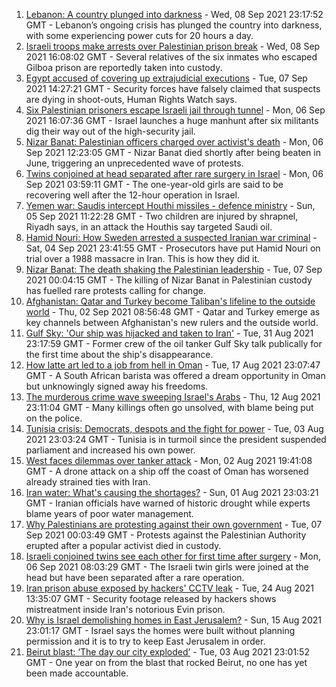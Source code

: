 1. [Lebanon: A country plunged into darkness](https://www.bbc.co.uk/news/world-middle-east-58494832?at_medium=RSS&at_campaign=KARANGA) - Wed, 08 Sep 2021 23:17:52 GMT - Lebanon’s ongoing crisis has plunged the country into darkness, with some experiencing power cuts for 20 hours a day.
2. [Israeli troops make arrests over Palestinian prison break](https://www.bbc.co.uk/news/world-middle-east-58489309?at_medium=RSS&at_campaign=KARANGA) - Wed, 08 Sep 2021 16:08:02 GMT - Several relatives of the six inmates who escaped Gilboa prison are reportedly taken into custody.
3. [Egypt accused of covering up extrajudicial executions](https://www.bbc.co.uk/news/world-middle-east-58475287?at_medium=RSS&at_campaign=KARANGA) - Tue, 07 Sep 2021 14:27:21 GMT - Security forces have falsely claimed that suspects are dying in shoot-outs, Human Rights Watch says.
4. [Six Palestinian prisoners escape Israeli jail through tunnel](https://www.bbc.co.uk/news/world-middle-east-58460702?at_medium=RSS&at_campaign=KARANGA) - Mon, 06 Sep 2021 16:07:36 GMT - Israel launches a huge manhunt after six militants dig their way out of the high-security jail.
5. [Nizar Banat: Palestinian officers charged over activist's death](https://www.bbc.co.uk/news/world-middle-east-58463753?at_medium=RSS&at_campaign=KARANGA) - Mon, 06 Sep 2021 12:23:05 GMT - Nizar Banat died shortly after being beaten in June, triggering an unprecedented wave of protests.
6. [Twins conjoined at head separated after rare surgery in Israel](https://www.bbc.co.uk/news/world-middle-east-58458587?at_medium=RSS&at_campaign=KARANGA) - Mon, 06 Sep 2021 03:59:11 GMT - The one-year-old girls are said to be recovering well after the 12-hour operation in Israel.
7. [Yemen war: Saudis intercept Houthi missiles - defence ministry](https://www.bbc.co.uk/news/world-middle-east-58454674?at_medium=RSS&at_campaign=KARANGA) - Sun, 05 Sep 2021 11:22:28 GMT - Two children are injured by shrapnel, Riyadh says, in an attack the Houthis say targeted Saudi oil.
8. [Hamid Nouri: How Sweden arrested a suspected Iranian war criminal](https://www.bbc.co.uk/news/world-europe-58421630?at_medium=RSS&at_campaign=KARANGA) - Sat, 04 Sep 2021 23:41:55 GMT - Prosecutors have put Hamid Nouri on trial over a 1988 massacre in Iran. This is how they did it.
9. [Nizar Banat: The death shaking the Palestinian leadership](https://www.bbc.co.uk/news/world-middle-east-58400442?at_medium=RSS&at_campaign=KARANGA) - Tue, 07 Sep 2021 00:04:15 GMT - The killing of Nizar Banat in Palestinian custody has fuelled rare protests calling for change.
10. [Afghanistan: Qatar and Turkey become Taliban's lifeline to the outside world](https://www.bbc.co.uk/news/world-middle-east-58394438?at_medium=RSS&at_campaign=KARANGA) - Thu, 02 Sep 2021 08:56:48 GMT - Qatar and Turkey emerge as key channels between Afghanistan's new rulers and the outside world.
11. [Gulf Sky: 'Our ship was hijacked and taken to Iran'](https://www.bbc.co.uk/news/world-middle-east-56950323?at_medium=RSS&at_campaign=KARANGA) - Tue, 31 Aug 2021 23:17:59 GMT - Former crew of the oil tanker Gulf Sky talk publically for the first time about the ship's disappearance.
12. [How latte art led to a job from hell in Oman](https://www.bbc.co.uk/news/world-africa-57990393?at_medium=RSS&at_campaign=KARANGA) - Tue, 17 Aug 2021 23:07:47 GMT - A South African barista was offered a dream opportunity in Oman but unknowingly signed away his freedoms.
13. [The murderous crime wave sweeping Israel's Arabs](https://www.bbc.co.uk/news/world-middle-east-58183954?at_medium=RSS&at_campaign=KARANGA) - Thu, 12 Aug 2021 23:11:04 GMT - Many killings often go unsolved, with blame being put on the police.
14. [Tunisia crisis: Democrats, despots and the fight for power](https://www.bbc.co.uk/news/world-africa-58071263?at_medium=RSS&at_campaign=KARANGA) - Tue, 03 Aug 2021 23:03:24 GMT - Tunisia is in turmoil since the president suspended parliament and increased his own power.
15. [West faces dilemmas over tanker attack](https://www.bbc.co.uk/news/world-middle-east-58061401?at_medium=RSS&at_campaign=KARANGA) - Mon, 02 Aug 2021 19:41:08 GMT - A drone attack on a ship off the coast of Oman has worsened already strained ties with Iran.
16. [Iran water: What's causing the shortages?](https://www.bbc.co.uk/news/58012290?at_medium=RSS&at_campaign=KARANGA) - Sun, 01 Aug 2021 23:03:21 GMT - Iranian officials have warned of historic drought while experts blame years of poor water management.
17. [Why Palestinians are protesting against their own government](https://www.bbc.co.uk/news/world-middle-east-58466597?at_medium=RSS&at_campaign=KARANGA) - Tue, 07 Sep 2021 00:03:49 GMT - Protests against the Palestinian Authority erupted after a popular activist died in custody.
18. [Israeli conjoined twins see each other for first time after surgery](https://www.bbc.co.uk/news/world-middle-east-58460842?at_medium=RSS&at_campaign=KARANGA) - Mon, 06 Sep 2021 08:03:29 GMT - The Israeli twin girls were joined at the head but have been separated after a rare operation.
19. [Iran prison abuse exposed by hackers' CCTV leak](https://www.bbc.co.uk/news/world-middle-east-58315829?at_medium=RSS&at_campaign=KARANGA) - Tue, 24 Aug 2021 13:35:07 GMT - Security footage released by hackers shows mistreatment inside Iran's notorious Evin prison.
20. [Why is Israel demolishing homes in East Jerusalem?](https://www.bbc.co.uk/news/world-middle-east-58201218?at_medium=RSS&at_campaign=KARANGA) - Sun, 15 Aug 2021 23:01:17 GMT - Israel says the homes were built without planning permission and it is to try to keep East Jerusalem in order.
21. [Beirut blast: ‘The day our city exploded’](https://www.bbc.co.uk/news/world-middle-east-58076999?at_medium=RSS&at_campaign=KARANGA) - Tue, 03 Aug 2021 23:01:52 GMT - One year on from the blast that rocked Beirut, no one has yet been made accountable.
